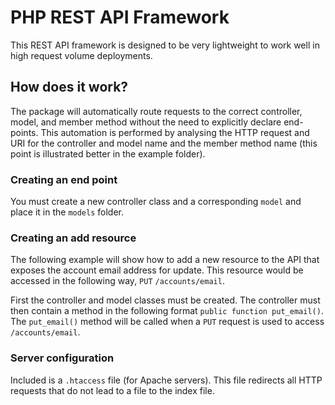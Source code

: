 # PHP REST API Framework
This REST API framework is designed to be very lightweight to work well in high request volume deployments.

## How does it work?
The package will automatically route requests to the correct controller, model, and member method without the need to explicitly declare end-points. This automation is performed by analysing the HTTP request and URI for the controller and model name and the member method name (this point is illustrated better in the example folder).

### Creating an end point
You must create a new controller class and a corresponding `model` and place it in the `models` folder. 

### Creating an add resource
The following example will show how to add a new resource to the API that exposes the account email address for update. This resource would be accessed in the following way, `PUT` `/accounts/email`. 

First the controller and model classes must be created. The controller must then contain a method in the following format 
`public function put_email()`. The `put_email()` method will be called when a `PUT` request is used to access `/accounts/email`. 

### Server configuration
Included is a `.htaccess` file (for Apache servers). This file redirects all HTTP requests that do not lead to a file to the index file.
